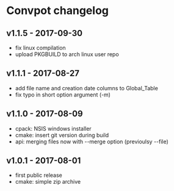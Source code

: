 # Convpot changelog

## v1.1.5 - 2017-09-30
* fix linux compilation
* upload PKGBUILD to arch linux user repo

## v1.1.1 - 2017-08-27
* add file name and creation date columns to Global_Table
* fix typo in short option argument (-m)

## v1.1.0 - 2017-08-09
* cpack: NSIS windows installer
* cmake: insert git version during build
* api: merging files now with --merge option (previoulsy --file)

## v1.0.1 - 2017-08-01
* first public release
* cmake: simple zip archive
